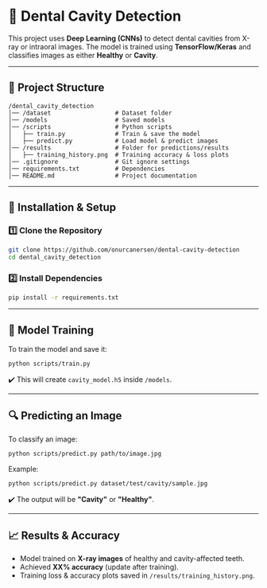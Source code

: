 # 🦷 Dental Cavity Detection

This project uses **Deep Learning (CNNs)** to detect dental cavities from X-ray or intraoral images. The model is trained using **TensorFlow/Keras** and classifies images as either **Healthy** or **Cavity**.

---

## 📂 Project Structure

```
/dental_cavity_detection
│── /dataset                  # Dataset folder
│── /models                   # Saved models
│── /scripts                  # Python scripts
│   ├── train.py              # Train & save the model
│   ├── predict.py            # Load model & predict images
│── /results                  # Folder for predictions/results
│   ├── training_history.png  # Training accuracy & loss plots
│── .gitignore                # Git ignore settings
│── requirements.txt          # Dependencies
│── README.md                 # Project documentation
```

---

## 🚀 Installation & Setup

### **1️⃣ Clone the Repository**

```bash
git clone https://github.com/onurcanersen/dental-cavity-detection
cd dental_cavity_detection
```

### **2️⃣ Install Dependencies**

```bash
pip install -r requirements.txt
```

---

## 🎯 Model Training

To train the model and save it:

```bash
python scripts/train.py
```

✔️ This will create `cavity_model.h5` inside `/models`.

---

## 🔍 Predicting an Image

To classify an image:

```bash
python scripts/predict.py path/to/image.jpg
```

Example:

```bash
python scripts/predict.py dataset/test/cavity/sample.jpg
```

✔️ The output will be **"Cavity"** or **"Healthy"**.

---

## 📈 Results & Accuracy

- Model trained on **X-ray images** of healthy and cavity-affected teeth.
- Achieved **XX% accuracy** (update after training).
- Training loss & accuracy plots saved in `/results/training_history.png`.
